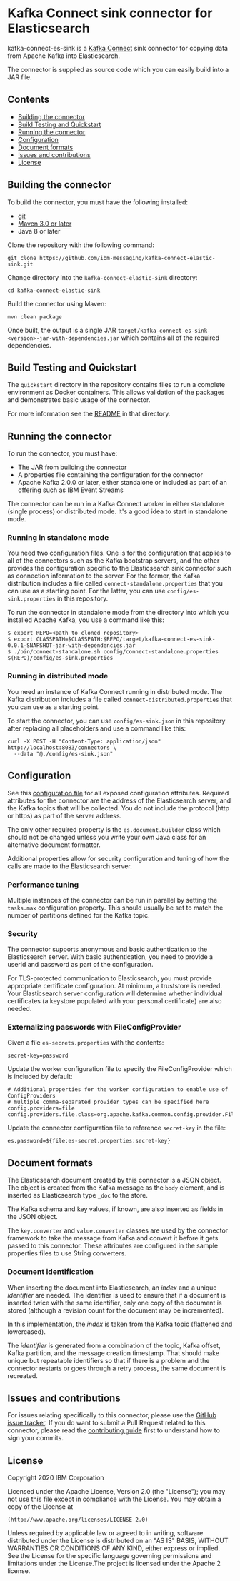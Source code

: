 # Kafka Connect sink connector for Elasticsearch
kafka-connect-es-sink is a [Kafka Connect](http://kafka.apache.org/documentation.html#connect)
sink connector for copying data from Apache Kafka into Elasticsearch.

The connector is supplied as source code which you can easily build into a JAR file.

## Contents

 - [Building the connector](#building-the-connector)
 - [Build Testing and Quickstart](#build-testing-and-quickstart)
 - [Running the connector](#running-the-connector)
 - [Configuration](#configuration)
 - [Document formats](#document-formats)
 - [Issues and contributions](#issues-and-contributions)
 - [License](#license)


## Building the connector
 To build the connector, you must have the following installed:

 - [git](https://git-scm.com/)
 - [Maven 3.0 or later](https://maven.apache.org)
 - Java 8 or later


 Clone the repository with the following command:
 ```shell
 git clone https://github.com/ibm-messaging/kafka-connect-elastic-sink.git
 ```

 Change directory into the `kafka-connect-elastic-sink` directory:
 ```shell
 cd kafka-connect-elastic-sink
 ```

 Build the connector using Maven:
 ```shell
 mvn clean package
 ```

Once built, the output is a single JAR `target/kafka-connect-es-sink-<version>-jar-with-dependencies.jar` which
contains all of the required dependencies.

## Build Testing and Quickstart
The `quickstart` directory in the repository contains files to run a complete
environment as Docker containers. This allows validation of the packages and demonstrates
basic usage of the connector.

For more information see the [README](quickstart/README-QS.md) in that directory.

## Running the connector
To run the connector, you must have:
* The JAR from building the connector
* A properties file containing the configuration for the connector
* Apache Kafka 2.0.0 or later, either standalone or included as part of an offering such as IBM Event Streams

The connector can be run in a Kafka Connect worker in either standalone
(single process) or distributed mode. It's a good idea to start in standalone mode.

### Running in standalone mode
You need two configuration files. One is for the configuration that applies to all
of the connectors such as the Kafka bootstrap servers, and the other provides the
configuration specific to the Elasticsearch sink connector such as connection
information to the server. For the former, the Kafka distribution includes a
file called `connect-standalone.properties` that you can use as a starting point.
For the latter, you can use `config/es-sink.properties` in this repository.

To run the connector in standalone mode from the directory into which you
installed Apache Kafka, you use a command like this:

``` shell
$ export REPO=<path to cloned repository>
$ export CLASSPATH=$CLASSPATH:$REPO/target/kafka-connect-es-sink-0.0.1-SNAPSHOT-jar-with-dependencies.jar
$ ./bin/connect-standalone.sh config/connect-standalone.properties $(REPO)/config/es-sink.properties
```

### Running in distributed mode
You need an instance of Kafka Connect running in distributed mode. The Kafka distribution includes
a file called `connect-distributed.properties` that you can use as a starting point.

To start the connector, you can use `config/es-sink.json` in this repository
after replacing all placeholders and use a command like this:

``` shell
curl -X POST -H "Content-Type: application/json" http://localhost:8083/connectors \
  --data "@./config/es-sink.json"
```

## Configuration
See this [configuration file](config/es-sink.properties) for all exposed
configuration attributes. Required attributes for the connector are
the address of the Elasticsearch server, and the Kafka topics that will
be collected. You do not include the protocol (http or https) as part
of the server address.

The only other required property is the `es.document.builder` class
which should not be changed unless you write your own Java class for an
alternative document formatter.

Additional properties allow for security configuration and tuning of how the
calls are made to the Elasticsearch server.

### Performance tuning
Multiple instances of the connector can be run in parallel by setting the
`tasks.max` configuration property. This should usually be set to match
the number of partitions defined for the Kafka topic.

### Security
The connector supports anonymous and basic authentication to the Elasticsearch
server. With basic authentication, you need to provide a userid and password
as part of the configuration.

For TLS-protected communication to Elasticsearch, you must provide
appropriate certificate configuration. At minimum, a truststore is needed.
Your Elasticsearch server configuration will determine whether individual
certificates (a keystore populated with your personal certificate) are also
needed.

### Externalizing passwords with FileConfigProvider
Given a file `es-secrets.properties` with the contents:

```
secret-key=password
```

Update the worker configuration file to specify the FileConfigProvider which is included by default:

```
# Additional properties for the worker configuration to enable use of ConfigProviders
# multiple comma-separated provider types can be specified here
config.providers=file
config.providers.file.class=org.apache.kafka.common.config.provider.FileConfigProvider
```

Update the connector configuration file to reference `secret-key` in the file:

```
es.password=${file:es-secret.properties:secret-key}
```

## Document formats
The Elasticsearch document created by this connector is a JSON object.
The object is created from the Kafka message as the `body` element, and is
inserted as Elasticsearch type `_doc` to the store.

The Kafka schema and key values, if known, are also inserted as fields in the JSON object.

The `key.converter` and `value.converter` classes are used by the connector
framework to take the message from Kafka and convert it before it gets passed to
this connector. These attributes are configured in the sample properties files
to use String converters.

### Document identification
When inserting the document into Elasticsearch, an *index* and a unique *identifier*
are needed. The identifier is used to ensure that if a document is inserted twice
with the same identifier, only one copy of the document is stored (although a
revision count for the document may be incremented).

In this implementation, the *index* is taken from the Kafka topic (flattened
and lowercased).

The *identifier* is generated from a combination of the topic, Kafka offset,
Kafka partition, and the message creation timestamp. That should make unique
but repeatable identifiers so that if there is a problem and the connector
restarts or goes through a retry process, the same document is recreated.

## Issues and contributions
For issues relating specifically to this connector, please use
the [GitHub issue tracker](https://github.com/ibm-messaging/kafka-connect-elastic-sink/issues).
If you do want to submit a Pull Request related to this connector, please read
the [contributing guide](CONTRIBUTING.md) first to understand how to sign
your commits.

## License
Copyright 2020 IBM Corporation

Licensed under the Apache License, Version 2.0 (the "License");
you may not use this file except in compliance with the License.
You may obtain a copy of the License at

    (http://www.apache.org/licenses/LICENSE-2.0)

Unless required by applicable law or agreed to in writing, software
distributed under the License is distributed on an "AS IS" BASIS,
WITHOUT WARRANTIES OR CONDITIONS OF ANY KIND, either express or implied.
See the License for the specific language governing permissions and
limitations under the License.The project is licensed under the Apache 2 license.
